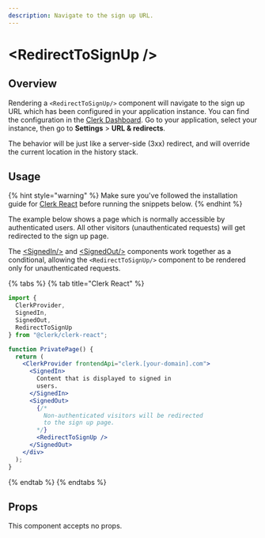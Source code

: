 ```yaml
---
description: Navigate to the sign up URL.
---
```


# \<RedirectToSignUp />

## Overview

Rendering a `<RedirectToSignUp/>` component will navigate to the sign up URL which has been configured in your application instance. You can find the configuration in the [Clerk Dashboard](https://dashboard.clerk.dev). Go to your application, select your instance, then go to **Settings** > **URL & redirects**.&#x20;

The behavior will be just like a server-side (3xx) redirect, and will override the current location in the history stack.

## Usage

{% hint style="warning" %}
Make sure you've followed the installation guide for [Clerk React](../../reference/clerk-react/installation.md) before running the snippets below.
{% endhint %}

The example below shows a page which is normally accessible by authenticated users. All other visitors (unauthenticated requests) will get redirected to the sign up page.

The [\<SignedIn/>](signed-in.md) and [\<SignedOut/>](signed-out.md) components work together as a conditional, allowing the `<RedirectToSignUp/>` component to be rendered only for unauthenticated requests.

{% tabs %}
{% tab title="Clerk React" %}
```jsx
import { 
  ClerkProvider,
  SignedIn,
  SignedOut,
  RedirectToSignUp
} from "@clerk/clerk-react";

function PrivatePage() {
  return (
    <ClerkProvider frontendApi="clerk.[your-domain].com">
      <SignedIn>
        Content that is displayed to signed in
        users.
      </SignedIn>
      <SignedOut>
        {/* 
          Non-authenticated visitors will be redirected
          to the sign up page.
        */}
        <RedirectToSignUp />
      </SignedOut>
    </div>
  );
}
```
{% endtab %}
{% endtabs %}

## Props

This component accepts no props.
